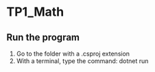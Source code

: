 # TP1_Math

## Run the program
1. Go to the folder with a .csproj extension <br />
2. With a terminal, type the command: dotnet run
